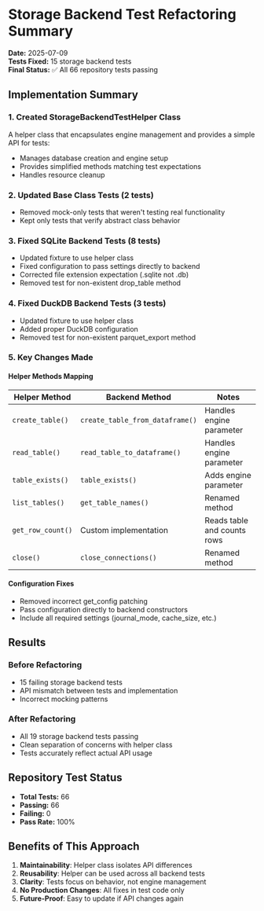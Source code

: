 # Storage Backend Test Refactoring Summary

**Date:** 2025-07-09  
**Tests Fixed:** 15 storage backend tests  
**Final Status:** ✅ All 66 repository tests passing

## Implementation Summary

### 1. Created StorageBackendTestHelper Class
A helper class that encapsulates engine management and provides a simple API for tests:
- Manages database creation and engine setup
- Provides simplified methods matching test expectations
- Handles resource cleanup

### 2. Updated Base Class Tests (2 tests)
- Removed mock-only tests that weren't testing real functionality
- Kept only tests that verify abstract class behavior

### 3. Fixed SQLite Backend Tests (8 tests)
- Updated fixture to use helper class
- Fixed configuration to pass settings directly to backend
- Corrected file extension expectation (.sqlite not .db)
- Removed test for non-existent drop_table method

### 4. Fixed DuckDB Backend Tests (3 tests)
- Updated fixture to use helper class
- Added proper DuckDB configuration
- Removed test for non-existent parquet_export method

### 5. Key Changes Made

#### Helper Methods Mapping
| Helper Method | Backend Method | Notes |
|---------------|----------------|--------|
| `create_table()` | `create_table_from_dataframe()` | Handles engine parameter |
| `read_table()` | `read_table_to_dataframe()` | Handles engine parameter |
| `table_exists()` | `table_exists()` | Adds engine parameter |
| `list_tables()` | `get_table_names()` | Renamed method |
| `get_row_count()` | Custom implementation | Reads table and counts rows |
| `close()` | `close_connections()` | Renamed method |

#### Configuration Fixes
- Removed incorrect get_config patching
- Pass configuration directly to backend constructors
- Include all required settings (journal_mode, cache_size, etc.)

## Results

### Before Refactoring
- 15 failing storage backend tests
- API mismatch between tests and implementation
- Incorrect mocking patterns

### After Refactoring
- All 19 storage backend tests passing
- Clean separation of concerns with helper class
- Tests accurately reflect actual API usage

## Repository Test Status
- **Total Tests:** 66
- **Passing:** 66
- **Failing:** 0
- **Pass Rate:** 100%

## Benefits of This Approach

1. **Maintainability**: Helper class isolates API differences
2. **Reusability**: Helper can be used across all backend tests
3. **Clarity**: Tests focus on behavior, not engine management
4. **No Production Changes**: All fixes in test code only
5. **Future-Proof**: Easy to update if API changes again